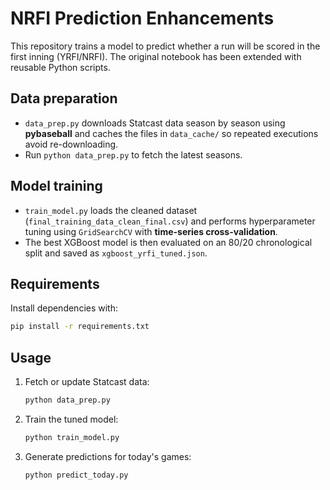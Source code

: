 # NRFI Prediction Enhancements

This repository trains a model to predict whether a run will be scored in the first inning (YRFI/NRFI). The original notebook has been extended with reusable Python scripts.

## Data preparation
- `data_prep.py` downloads Statcast data season by season using **pybaseball** and caches the files in `data_cache/` so repeated executions avoid re-downloading.
- Run `python data_prep.py` to fetch the latest seasons.

## Model training
- `train_model.py` loads the cleaned dataset (`final_training_data_clean_final.csv`) and performs hyperparameter tuning using `GridSearchCV` with **time-series cross-validation**.
- The best XGBoost model is then evaluated on an 80/20 chronological split and saved as `xgboost_yrfi_tuned.json`.

## Requirements
Install dependencies with:
```bash
pip install -r requirements.txt
```

## Usage
1. Fetch or update Statcast data:
   ```bash
   python data_prep.py
   ```
2. Train the tuned model:
   ```bash
   python train_model.py
   ```
3. Generate predictions for today's games:
   ```bash
   python predict_today.py
   ```
